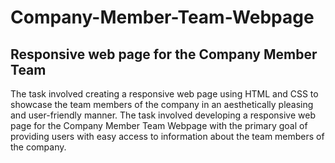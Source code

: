 # Company-Member-Team-Webpage
## Responsive web page for the Company Member Team
The task involved creating a responsive web page using HTML and CSS to showcase 
the team members of the company in an aesthetically pleasing and user-friendly 
manner. The task involved developing a responsive web page for the Company 
Member Team Webpage with the primary goal of providing users with easy access to 
information about the team members of the company.
